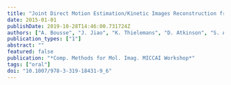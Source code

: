 ```yaml
---
title: "Joint Direct Motion Estimation/Kinetic Images Reconstruction from Gated PET Data"
date: 2015-01-01
publishDate: 2019-10-28T14:46:00.731724Z
authors: ["A. Bousse", "J. Jiao", "K. Thielemans", "D. Atkinson", "S. Arridge", "S. Ourselin", "B. F. Hutton"]
publication_types: ["1"]
abstract: ""
featured: false
publication: "*Comp. Methods for Mol. Imag. MICCAI Workshop*"
tags: ["oral"]
doi: "10.1007/978-3-319-18431-9_6"
---
```


